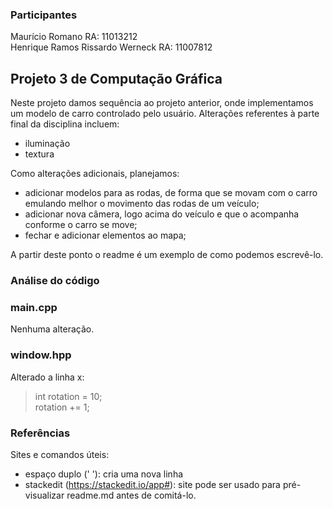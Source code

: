 ### Participantes
Maurício Romano RA: 11013212  
Henrique Ramos Rissardo Werneck RA: 11007812

## Projeto 3 de Computação Gráfica

Neste projeto damos sequência ao projeto anterior, onde implementamos um modelo de carro controlado pelo usuário.
Alterações referentes à parte final da disciplina incluem:  
- iluminação  
- textura  

Como alterações adicionais, planejamos:
- adicionar modelos para as rodas, de forma que se movam com o carro emulando melhor o movimento das rodas de um veículo;
- adicionar nova câmera, logo acima do veículo e que o acompanha conforme o carro se move;
- fechar e adicionar elementos ao mapa;

A partir deste ponto o readme é um exemplo de como podemos escrevê-lo.

###  Análise do código

### main.cpp

Nenhuma alteração.

### window.hpp

Alterado a linha x:

> int rotation = 10;  
> rotation += 1;

### Referências

Sites e comandos úteis:
- espaço duplo ('  '): cria uma nova linha
- stackedit (https://stackedit.io/app#): site pode ser usado para pré-visualizar readme.md antes de comitá-lo.
